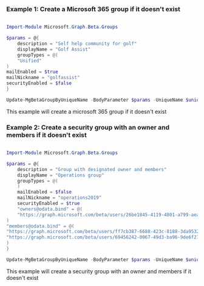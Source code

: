 ### Example 1: Create a Microsoft 365 group if it doesn't exist

```powershell

Import-Module Microsoft.Graph.Beta.Groups

$params = @{
	description = "Self help community for golf"
	displayName = "Golf Assist"
	groupTypes = @(
	"Unified"
)
mailEnabled = $true
mailNickname = "golfassist"
securityEnabled = $false
}

Update-MgBetaGroupByUniqueName -BodyParameter $params -UniqueName $uniqueNameId 

```
This example will create a microsoft 365 group if it doesn't exist

### Example 2: Create a security group with an owner and members if it doesn't exist

```powershell

Import-Module Microsoft.Graph.Beta.Groups

$params = @{
	description = "Group with designated owner and members"
	displayName = "Operations group"
	groupTypes = @(
	)
	mailEnabled = $false
	mailNickname = "operations2019"
	securityEnabled = $true
	"owners@odata.bind" = @(
	"https://graph.microsoft.com/beta/users/26be1845-4119-4801-a799-aea79d09f1a2"
)
"members@odata.bind" = @(
"https://graph.microsoft.com/beta/users/ff7cb387-6688-423c-8188-3da9532a73cc"
"https://graph.microsoft.com/beta/users/69456242-0067-49d3-ba96-9de6f2728e14"
)
}

Update-MgBetaGroupByUniqueName -BodyParameter $params -UniqueName $uniqueNameId 

```
This example will create a security group with an owner and members if it doesn't exist

